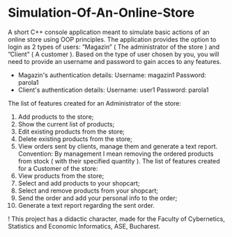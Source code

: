 # Simulation-Of-An-Online-Store
A short C++ console application meant to simulate basic actions of an online store using OOP principles.
The application provides the option to login as 2 types of users: ”Magazin” ( The administrator of the store ) and ”Client” ( A customer ). Based on the type of user chosen by you, you will need to provide an username and password to gain acces to any features.

* Magazin's authentication details:
  Username: magazin1
  Password: parola1
* Client's authentication details:
  Username: user1
  Password: parola1
  
The list of features created for an Administrator of the store:
  1. Add products to the store;
  2. Show the current list of products;
  3. Edit existing products from the store;
  4. Delete existing products from the store;
  5. View orders sent by clients, manage them and generate a text report. Convention: By management I mean removing the ordered products from stock ( with their specified quantity ).
The list of features created for a Customer of the store:
  1. View products from the store;
  2. Select and add products to your shopcart;
  3. Select and remove products from your shopcart;
  4. Send the order and add your personal info to the order;
  5. Generate a text report regarding the sent order.

! This project has a didactic character, made for the Faculty of Cybernetics, Statistics and Economic Informatics, ASE, Bucharest.
